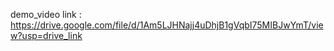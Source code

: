 demo_video link : https://drive.google.com/file/d/1Am5LJHNajj4uDhjB1gVqbI75MIBJwYmT/view?usp=drive_link
